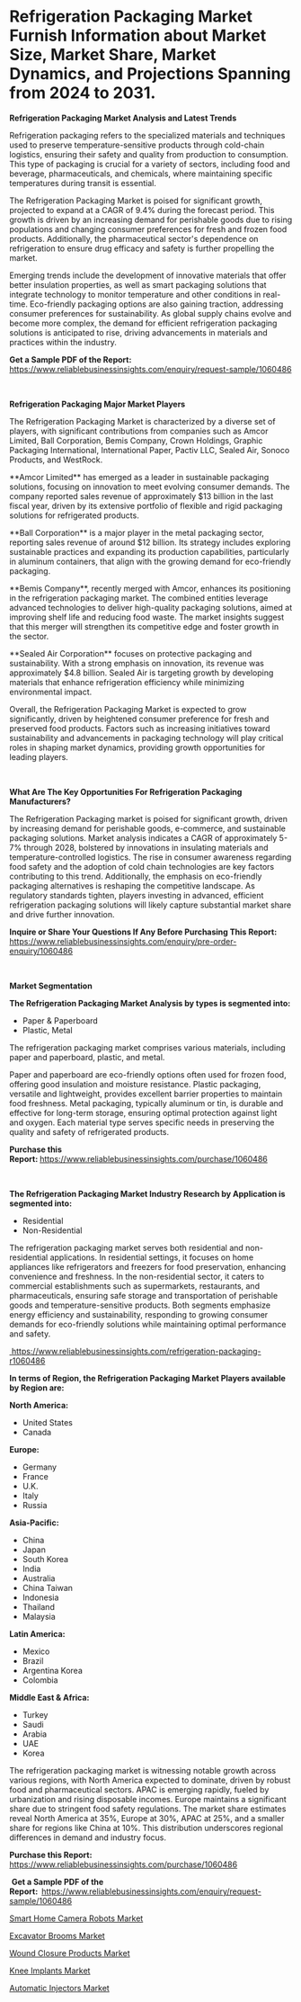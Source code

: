 <p><h1>Refrigeration Packaging Market Furnish Information about Market Size, Market Share, Market Dynamics, and Projections Spanning from 2024 to 2031.</h1></p><p><strong>Refrigeration Packaging Market Analysis and Latest Trends</strong></p>
<p><p>Refrigeration packaging refers to the specialized materials and techniques used to preserve temperature-sensitive products through cold-chain logistics, ensuring their safety and quality from production to consumption. This type of packaging is crucial for a variety of sectors, including food and beverage, pharmaceuticals, and chemicals, where maintaining specific temperatures during transit is essential.</p><p>The Refrigeration Packaging Market is poised for significant growth, projected to expand at a CAGR of 9.4% during the forecast period. This growth is driven by an increasing demand for perishable goods due to rising populations and changing consumer preferences for fresh and frozen food products. Additionally, the pharmaceutical sector's dependence on refrigeration to ensure drug efficacy and safety is further propelling the market. </p><p>Emerging trends include the development of innovative materials that offer better insulation properties, as well as smart packaging solutions that integrate technology to monitor temperature and other conditions in real-time. Eco-friendly packaging options are also gaining traction, addressing consumer preferences for sustainability. As global supply chains evolve and become more complex, the demand for efficient refrigeration packaging solutions is anticipated to rise, driving advancements in materials and practices within the industry.</p></p>
<p><strong>Get a Sample PDF of the Report:&nbsp;</strong> <a href="https://www.reliablebusinessinsights.com/enquiry/request-sample/1060486?utm_campaign=1091&utm_medium=2&utm_source=Github&utm_content=ia&utm_term=05112024&utm_id=refrigeration-packaging">https://www.reliablebusinessinsights.com/enquiry/request-sample/1060486</a></p>
<p>&nbsp;</p>
<p><strong>Refrigeration Packaging Major Market Players</strong></p>
<p><p>The Refrigeration Packaging Market is characterized by a diverse set of players, with significant contributions from companies such as Amcor Limited, Ball Corporation, Bemis Company, Crown Holdings, Graphic Packaging International, International Paper, Pactiv LLC, Sealed Air, Sonoco Products, and WestRock.</p><p>**Amcor Limited** has emerged as a leader in sustainable packaging solutions, focusing on innovation to meet evolving consumer demands. The company reported sales revenue of approximately $13 billion in the last fiscal year, driven by its extensive portfolio of flexible and rigid packaging solutions for refrigerated products.</p><p>**Ball Corporation** is a major player in the metal packaging sector, reporting sales revenue of around $12 billion. Its strategy includes exploring sustainable practices and expanding its production capabilities, particularly in aluminum containers, that align with the growing demand for eco-friendly packaging.</p><p>**Bemis Company**, recently merged with Amcor, enhances its positioning in the refrigeration packaging market. The combined entities leverage advanced technologies to deliver high-quality packaging solutions, aimed at improving shelf life and reducing food waste. The market insights suggest that this merger will strengthen its competitive edge and foster growth in the sector.</p><p>**Sealed Air Corporation** focuses on protective packaging and sustainability. With a strong emphasis on innovation, its revenue was approximately $4.8 billion. Sealed Air is targeting growth by developing materials that enhance refrigeration efficiency while minimizing environmental impact.</p><p>Overall, the Refrigeration Packaging Market is expected to grow significantly, driven by heightened consumer preference for fresh and preserved food products. Factors such as increasing initiatives toward sustainability and advancements in packaging technology will play critical roles in shaping market dynamics, providing growth opportunities for leading players.</p></p>
<p>&nbsp;</p>
<p><strong>What Are The Key Opportunities For Refrigeration Packaging Manufacturers?</strong></p>
<p><p>The Refrigeration Packaging market is poised for significant growth, driven by increasing demand for perishable goods, e-commerce, and sustainable packaging solutions. Market analysis indicates a CAGR of approximately 5-7% through 2028, bolstered by innovations in insulating materials and temperature-controlled logistics. The rise in consumer awareness regarding food safety and the adoption of cold chain technologies are key factors contributing to this trend. Additionally, the emphasis on eco-friendly packaging alternatives is reshaping the competitive landscape. As regulatory standards tighten, players investing in advanced, efficient refrigeration packaging solutions will likely capture substantial market share and drive further innovation.</p></p>
<p><strong>Inquire or Share Your Questions If Any Before Purchasing This Report:</strong> <a href="https://www.reliablebusinessinsights.com/enquiry/pre-order-enquiry/1060486?utm_campaign=1091&utm_medium=2&utm_source=Github&utm_content=ia&utm_term=05112024&utm_id=refrigeration-packaging">https://www.reliablebusinessinsights.com/enquiry/pre-order-enquiry/1060486</a></p>
<p>&nbsp;</p>
<p><strong>Market Segmentation</strong></p>
<p><strong>The Refrigeration Packaging Market Analysis by types is segmented into:</strong></p>
<p><ul><li>Paper & Paperboard</li><li>Plastic, Metal</li></ul></p>
<p><p>The refrigeration packaging market comprises various materials, including paper and paperboard, plastic, and metal. </p><p>Paper and paperboard are eco-friendly options often used for frozen food, offering good insulation and moisture resistance. Plastic packaging, versatile and lightweight, provides excellent barrier properties to maintain food freshness. Metal packaging, typically aluminum or tin, is durable and effective for long-term storage, ensuring optimal protection against light and oxygen. Each material type serves specific needs in preserving the quality and safety of refrigerated products.</p></p>
<p><strong>Purchase this Report:&nbsp;</strong><a href="https://www.reliablebusinessinsights.com/purchase/1060486?utm_campaign=1091&utm_medium=2&utm_source=Github&utm_content=ia&utm_term=05112024&utm_id=refrigeration-packaging">https://www.reliablebusinessinsights.com/purchase/1060486</a></p>
<p>&nbsp;</p>
<p><strong>The Refrigeration Packaging Market Industry Research by Application is segmented into:</strong></p>
<p><ul><li>Residential</li><li>Non-Residential</li></ul></p>
<p><p>The refrigeration packaging market serves both residential and non-residential applications. In residential settings, it focuses on home appliances like refrigerators and freezers for food preservation, enhancing convenience and freshness. In the non-residential sector, it caters to commercial establishments such as supermarkets, restaurants, and pharmaceuticals, ensuring safe storage and transportation of perishable goods and temperature-sensitive products. Both segments emphasize energy efficiency and sustainability, responding to growing consumer demands for eco-friendly solutions while maintaining optimal performance and safety.</p></p>
<p><a href="https://www.reliablebusinessinsights.com/refrigeration-packaging-r1060486?utm_campaign=1091&utm_medium=2&utm_source=Github&utm_content=ia&utm_term=05112024&utm_id=refrigeration-packaging">&nbsp;https://www.reliablebusinessinsights.com/refrigeration-packaging-r1060486</a></p>
<p><strong>In terms of Region, the Refrigeration Packaging Market Players available by Region are:</strong></p>
<p>
    <p> <strong> North America: </strong>
        <ul>
            <li>United States</li>
            <li>Canada</li>
        </ul>
        </p> 
    <p> <strong> Europe: </strong>
        <ul>
            <li>Germany</li>
            <li>France</li>
            <li>U.K.</li>
            <li>Italy</li>
            <li>Russia</li>
        </ul>
        </p> 
    <p> <strong> Asia-Pacific: </strong>
        <ul>
            <li>China</li>
            <li>Japan</li>
            <li>South Korea</li>
            <li>India</li>
            <li>Australia</li>
            <li>China Taiwan</li>
            <li>Indonesia</li>
            <li>Thailand</li>
            <li>Malaysia</li>
        </ul>
        </p> 
    <p> <strong> Latin America: </strong>
        <ul>
            <li>Mexico</li>
            <li>Brazil</li>
            <li>Argentina Korea</li>
            <li>Colombia</li>
        </ul>
        </p> 
    <p> <strong> Middle East & Africa: </strong>
        <ul>
            <li>Turkey</li>
            <li>Saudi</li>
            <li>Arabia</li>
            <li>UAE</li>
            <li>Korea</li>
        </ul>
    </p>
    </p>
<p><p>The refrigeration packaging market is witnessing notable growth across various regions, with North America expected to dominate, driven by robust food and pharmaceutical sectors. APAC is emerging rapidly, fueled by urbanization and rising disposable incomes. Europe maintains a significant share due to stringent food safety regulations. The market share estimates reveal North America at 35%, Europe at 30%, APAC at 25%, and a smaller share for regions like China at 10%. This distribution underscores regional differences in demand and industry focus.</p></p>
<p><strong>Purchase this Report: </strong><a href="https://www.reliablebusinessinsights.com/purchase/1060486?utm_campaign=1091&utm_medium=2&utm_source=Github&utm_content=ia&utm_term=05112024&utm_id=refrigeration-packaging">https://www.reliablebusinessinsights.com/purchase/1060486</a></p>
<p>&nbsp;<strong>Get a Sample PDF of the Report:&nbsp;&nbsp;</strong><a href="https://www.reliablebusinessinsights.com/enquiry/request-sample/1060486?utm_campaign=1091&utm_medium=2&utm_source=Github&utm_content=ia&utm_term=05112024&utm_id=refrigeration-packaging">https://www.reliablebusinessinsights.com/enquiry/request-sample/1060486</a></p>
<p><strong></strong></p>
<p><p><a href="https://github.com/maniehilp9ib/Market-Research-Report-List-1/blob/main/smart-home-camera-robots-market.md?utm_campaign=1091&utm_medium=2&utm_source=Github&utm_content=ia&utm_term=05112024&utm_id=refrigeration-packaging">Smart Home Camera Robots Market</a></p><p><a href="https://github.com/burdgexaraeqn/Market-Research-Report-List-1/blob/main/excavator-brooms-market.md?utm_campaign=1091&utm_medium=2&utm_source=Github&utm_content=ia&utm_term=05112024&utm_id=refrigeration-packaging">Excavator Brooms Market</a></p><p><a href="https://issuu.com/reportprime-2/docs/wound-closure-products-market-size-_f8f88a15f6741b?utm_campaign=1091&utm_medium=2&utm_source=Github&utm_content=ia&utm_term=05112024&utm_id=refrigeration-packaging">Wound Closure Products Market</a></p><p><a href="https://issuu.com/reportprime-2/docs/knee-implants-market-size-2030.pptx_62516c54f5df48?utm_campaign=1091&utm_medium=2&utm_source=Github&utm_content=ia&utm_term=05112024&utm_id=refrigeration-packaging">Knee Implants Market</a></p><p><a href="https://issuu.com/reportprime-2/docs/automatic-injectors-market-size-203_904c9a59a5c17e?utm_campaign=1091&utm_medium=2&utm_source=Github&utm_content=ia&utm_term=05112024&utm_id=refrigeration-packaging">Automatic Injectors Market</a></p></p>